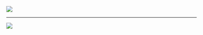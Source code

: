 <img src="https://capsule-render.vercel.app/api?type=wave&color=auto&height=500&section=header&text=KimJinhyeon&fontSize=90">
<hr>
<a href="https://www.instagram.com/hyeon._.2007/" target="_blank">
    <img src="https://img.shields.io/badge/instagram-E4405F?style=flat-square">
</a>
